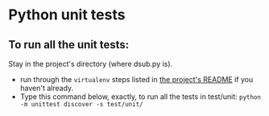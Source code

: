 # Python unit tests

## To run all the unit tests:

Stay in the project's directory (where dsub.py is).

 - run through the `virtualenv` steps listed in
   [the project's README](../../README.md) if you haven't already.
 - Type this command below, exactly, to run all the tests in test/unit:
   `python -m unittest discover -s test/unit/`
